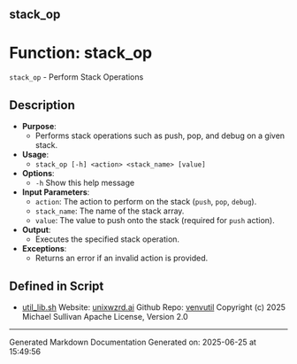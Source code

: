 ## stack_op
# Function: stack_op
`stack_op` - Perform Stack Operations
## Description
- **Purpose**:
  - Performs stack operations such as push, pop, and debug on a given stack.
- **Usage**: 
  - `stack_op [-h] <action> <stack_name> [value]`
- **Options**: 
  - `-h`   Show this help message
- **Input Parameters**: 
  - `action`: The action to perform on the stack (`push`, `pop`, `debug`).
  - `stack_name`: The name of the stack array.
  - `value`: The value to push onto the stack (required for `push` action).
- **Output**: 
  - Executes the specified stack operation.
- **Exceptions**: 
  - Returns an error if an invalid action is provided.

## Defined in Script

* [util_lib.sh](../util_lib_sh.md)
Website: [unixwzrd.ai](https://unixwzrd.ai)
Github Repo: [venvutil](https://github.com/unixwzrd/venvutil)
Copyright (c) 2025 Michael Sullivan
Apache License, Version 2.0

---

Generated Markdown Documentation
Generated on: 2025-06-25 at 15:49:56
